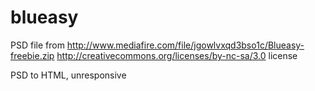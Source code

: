 # blueasy
PSD file from http://www.mediafire.com/file/jgowlvxqd3bso1c/Blueasy-freebie.zip
http://creativecommons.org/licenses/by-nc-sa/3.0 license

PSD to HTML, unresponsive
